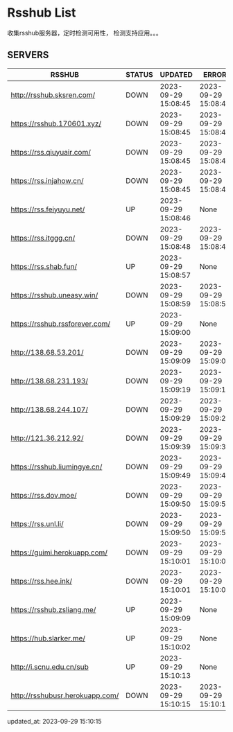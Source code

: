 # Rsshub List

收集rsshub服务器，定时检测可用性， 检测支持应用。。。


## SERVERS

|  RSSHUB   | STATUS  | UPDATED  | ERROR  | TWITTER |  
|  ----  | ----  | ----  | ----  | ---- |  
| http://rsshub.sksren.com/ | DOWN | 2023-09-29 15:08:45 | 2023-09-29 15:08:45 |  
| https://rsshub.170601.xyz/ | DOWN | 2023-09-29 15:08:45 | 2023-09-29 15:08:45 |  
| https://rss.qiuyuair.com/ | DOWN | 2023-09-29 15:08:45 | 2023-09-29 15:08:45 |  
| https://rss.injahow.cn/ | DOWN | 2023-09-29 15:08:45 | 2023-09-29 15:08:45 |  
| https://rss.feiyuyu.net/ | UP | 2023-09-29 15:08:46 | None ||  
| https://rss.itggg.cn/ | DOWN | 2023-09-29 15:08:48 | 2023-09-29 15:08:48 |  
| https://rss.shab.fun/ | UP | 2023-09-29 15:08:57 | None ||  
| https://rsshub.uneasy.win/ | DOWN | 2023-09-29 15:08:59 | 2023-09-29 15:08:59 |  
| https://rsshub.rssforever.com/ | UP | 2023-09-29 15:09:00 | None ||  
| http://138.68.53.201/ | DOWN | 2023-09-29 15:09:09 | 2023-09-29 15:09:09 |  
| http://138.68.231.193/ | DOWN | 2023-09-29 15:09:19 | 2023-09-29 15:09:19 |  
| http://138.68.244.107/ | DOWN | 2023-09-29 15:09:29 | 2023-09-29 15:09:29 |  
| http://121.36.212.92/ | DOWN | 2023-09-29 15:09:39 | 2023-09-29 15:09:39 |  
| https://rsshub.liumingye.cn/ | DOWN | 2023-09-29 15:09:49 | 2023-09-29 15:09:49 |  
| https://rss.dov.moe/ | DOWN | 2023-09-29 15:09:50 | 2023-09-29 15:09:50 |  
| https://rss.unl.li/ | DOWN | 2023-09-29 15:09:50 | 2023-09-29 15:09:50 |  
| https://guimi.herokuapp.com/ | DOWN | 2023-09-29 15:10:01 | 2023-09-29 15:10:01 |  
| https://rss.hee.ink/ | DOWN | 2023-09-29 15:10:01 | 2023-09-29 15:10:01 |  
| https://rsshub.zsliang.me/ | UP | 2023-09-29 15:09:09 | None |OK|  
| https://hub.slarker.me/ | UP | 2023-09-29 15:10:02 | None ||  
| http://i.scnu.edu.cn/sub | UP | 2023-09-29 15:10:13 | None ||  
| http://rsshubusr.herokuapp.com/ | DOWN | 2023-09-29 15:10:15 | 2023-09-29 15:10:15 |  
  

updated_at: 2023-09-29 15:10:15  
